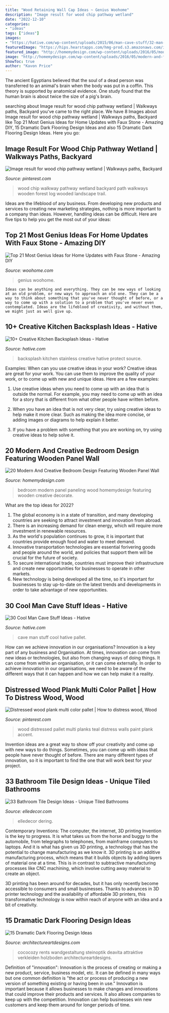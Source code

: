 ```yaml
---
title: "Wood Retaining Wall Cap Ideas ~ Genius Woohome"
description: "Image result for wood chip pathway wetland"
date: "2022-12-10"
categories:
- "ideas"
tags: ["ideas"]
images:
- "https://hative.com/wp-content/uploads/2015/06/man-cave-stuff/32-man-cave-stuff-ideas.jpg"
featuredImage: "https://hips.hearstapps.com/hmg-prod.s3.amazonaws.com/images/wood-tile-1532030514.jpg?crop=0.602xw:1.00xh;0.322xw,0&amp;resize=768:*"
featured_image: "http://homemydesign.com/wp-content/uploads/2016/05/modern-and-futuristic-wood-paneling-bedroom.jpg"
image: "http://homemydesign.com/wp-content/uploads/2016/05/modern-and-futuristic-wood-paneling-bedroom.jpg"
ShowToc: true
author: "Kavon Price"
---
```



The ancient Egyptians believed that the soul of a dead person was transferred to an animal's brain when the body was put in a coffin. This theory is supported by anatomical evidence. One study found that the human brain is about twice the size of a pig's brain.

	

		
searching about Image result for wood chip pathway wetland | Walkways paths, Backyard you've came to the right place. We have 8 Images about Image result for wood chip pathway wetland | Walkways paths, Backyard like Top 21 Most Genius Ideas for Home Updates with Faux Stone - Amazing DIY, 15 Dramatic Dark Flooring Design Ideas and also 15 Dramatic Dark Flooring Design Ideas. Here you go:
		
    
## Image Result For Wood Chip Pathway Wetland | Walkways Paths, Backyard

<img loading=lazy src="https://i.pinimg.com/736x/6b/fb/40/6bfb401fa0a5320d6969cffe263015b3--wood-walkway-log-furniture.jpg" onerror="this.onerror=null;this.src='https://tse1.mm.bing.net/th?id=OIP.ENaLL-kxdhASALgvkPLqagDHE4&amp;pid=15.1';" alt="Image result for wood chip pathway wetland | Walkways paths, Backyard">

_Source: pinterest.com_

>wood chip walkway pathway wetland backyard path walkways wooden forest log wooded landscape trail. 

	

Ideas are the lifeblood of any business. From developing new products and services to creating new marketing strategies, nothing is more important to a company than ideas. However, handling ideas can be difficult. Here are five tips to help you get the most out of your ideas:

    
## Top 21 Most Genius Ideas For Home Updates With Faux Stone - Amazing DIY

<img loading=lazy src="https://www.woohome.com/wp-content/uploads/2016/04/Faux-Stone-Makeover-woohome_20.jpg" onerror="this.onerror=null;this.src='https://tse1.mm.bing.net/th?id=OIP.xKEOSsQqWpfN66_zCcTrJAHaHa&amp;pid=15.1';" alt="Top 21 Most Genius Ideas for Home Updates with Faux Stone - Amazing DIY">

_Source: woohome.com_

>genius woohome. 

	


    Ideas can be anything and everything. They can be new ways of looking at an old problem, or new ways to approach an old one. They can be a way to think about something that you've never thought of before, or a way to come up with a solution to a problem that you've never even contemplated. Ideas are the lifeblood of creativity, and without them, we might just as well give up.

    
## 10+ Creative Kitchen Backsplash Ideas - Hative

<img loading=lazy src="https://hative.com/wp-content/uploads/2014/11/kitchen-backsplash/9-stainless-kitchen-backsplash.jpg" onerror="this.onerror=null;this.src='https://tse2.mm.bing.net/th?id=OIP.IgcKd5A4IE4TWn5kkAA0igHaHa&amp;pid=15.1';" alt="10+ Creative Kitchen Backsplash Ideas - Hative">

_Source: hative.com_

>backsplash kitchen stainless creative hative protect source. 

	

Examples: When can you use creative ideas in your work?
Creative ideas are great for your work. You can use them to improve the quality of your work, or to come up with new and unique ideas. Here are a few examples:
1. Use creative ideas when you need to come up with an idea that is outside the normal. For example, you may need to come up with an idea for a story that is different from what other people have written before.

2. When you have an idea that is not very clear, try using creative ideas to help make it more clear. Such as making the idea more concise, or adding images or diagrams to help explain it better.

3. If you have a problem with something that you are working on, try using creative ideas to help solve it.

    
## 20 Modern And Creative Bedroom Design Featuring Wooden Panel Wall

<img loading=lazy src="http://homemydesign.com/wp-content/uploads/2016/05/modern-and-futuristic-wood-paneling-bedroom.jpg" onerror="this.onerror=null;this.src='https://tse2.mm.bing.net/th?id=OIP.CwrxIlkkjJ4b3CJMQFd0CwHaKo&amp;pid=15.1';" alt="20 Modern And Creative Bedroom Design Featuring Wooden Panel Wall">

_Source: homemydesign.com_

>bedroom modern panel paneling wood homemydesign featuring wooden creative decorate. 

	

What are the top ideas for 2022?
1. The global economy is in a state of transition, and many developing countries are seeking to attract investment and innovation from abroad.
2. There is an increasing demand for clean energy, which will require more investment in renewable resources.
3. As the world's population continues to grow, it is important that countries provide enough food and water to meet demand.
4. Innovative transportation technologies are essential forivering goods and people around the world, and policies that support them will be crucial for the future of society.
5. To secure international trade, countries must improve their infrastructure and create new opportunities for businesses to operate in other markets.
6. New technology is being developed all the time, so it's important for businesses to stay up-to-date on the latest trends and developments in order to take advantage of new opportunities.

    
## 30 Cool Man Cave Stuff Ideas - Hative

<img loading=lazy src="https://hative.com/wp-content/uploads/2015/06/man-cave-stuff/32-man-cave-stuff-ideas.jpg" onerror="this.onerror=null;this.src='https://tse2.mm.bing.net/th?id=OIP.ym7RTeEPnDHQA1SbX95aAwHaO0&amp;pid=15.1';" alt="30 Cool Man Cave Stuff Ideas - Hative">

_Source: hative.com_

>cave man stuff cool hative pallet. 

	

How can we achieve innovation in our organisations?
Innovation is a key part of any business and Organisation. At times, innovation can come from new ideas or technologies, but also from changing ways of doing things. It can come from within an organisation, or it can come externally. In order to achieve innovation in our organisations, we need to be aware of the different ways that it can happen and how we can help make it a reality.

    
## Distressed Wood Plank Multi Color Pallet | How To Distress Wood, Wood

<img loading=lazy src="https://i.pinimg.com/originals/66/bc/e4/66bce4f5857a9361289fd6afd67ceb0a.jpg" onerror="this.onerror=null;this.src='https://tse3.mm.bing.net/th?id=OIP.-0_RR1lbTdSo3aYoyAqbpwHaJ4&amp;pid=15.1';" alt="Distressed wood plank multi color pallet | How to distress wood, Wood">

_Source: pinterest.com_

>wood distressed pallet multi planks teal distress walls paint plank accent. 

	

Invention ideas are a great way to show off your creativity and come up with new ways to do things. Sometimes, you can come up with ideas that people have never thought of before. There are many different types of innovation, so it is important to find the one that will work best for your project.

    
## 33 Bathroom Tile Design Ideas - Unique Tiled Bathrooms

<img loading=lazy src="https://hips.hearstapps.com/hmg-prod.s3.amazonaws.com/images/wood-tile-1532030514.jpg?crop=0.602xw:1.00xh;0.322xw,0&amp;resize=768:*" onerror="this.onerror=null;this.src='https://tse1.mm.bing.net/th?id=OIP.Beuj7foSvvcbchgVM2FVNQHaLC&amp;pid=15.1';" alt="33 Bathroom Tile Design Ideas - Unique Tiled Bathrooms">

_Source: elledecor.com_

>elledecor dering. 

	

Contemporary Inventions: The computer, the internet, 3D printing
Invention is the key to progress. It is what takes us from the horse and buggy to the automobile, from telegraphs to telephones, from mainframe computers to laptops. And it is what has given us 3D printing, a technology that has the potential to change manufacturing as we know it.
3D printing is an additive manufacturing process, which means that it builds objects by adding layers of material one at a time. This is in contrast to subtractive manufacturing processes like CNC machining, which involve cutting away material to create an object.

3D printing has been around for decades, but it has only recently become accessible to consumers and small businesses. Thanks to advances in 3D printer technology and the availability of affordable 3D printers, this transformative technology is now within reach of anyone with an idea and a bit of creativity.

    
## 15 Dramatic Dark Flooring Design Ideas

<img loading=lazy src="https://www.architectureartdesigns.com/wp-content/uploads/2015/03/26.jpg" onerror="this.onerror=null;this.src='https://tse4.mm.bing.net/th?id=OIP.GDXKbpNvBrJywOJYTqmVaQHaFj&amp;pid=15.1';" alt="15 Dramatic Dark Flooring Design Ideas">

_Source: architectureartdesigns.com_

>cococozy rents wandgestaltung steinoptik deavita attraktive verkleiden holzboden architectureartdesigns. 

	

Definition of "innovation":
Innovation is the process of creating or making a new product, service, business model, etc. It can be defined in many ways but one common definition is "the act or process of producing a new version of something existing or having been in use." 
Innovation is important because it allows businesses to make changes and innovations that could improve their products and services. It also allows companies to keep up with the competition. Innovation can help businesses win new customers and keep them around for longer periods of time.

